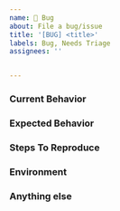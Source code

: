 ```yaml
---
name: 🐞 Bug
about: File a bug/issue
title: '[BUG] <title>'
labels: Bug, Needs Triage
assignees: ''


---
```



<!--
Note: Please search to see if an issue already exists for the bug you encountered.
-->


### Current Behavior
<!-- A concise description of what you're experiencing. -->


### Expected Behavior
<!-- A concise description of what you expected to happen. -->


### Steps To Reproduce


<!--
Example: steps to reproduce the behavior:
1. In this environment...
2. With this config...
3. Run '...'
4. See error...
-->


### Environment


<!--
Example:
- OS: Ubuntu 20.04
- Node: 13.14.0
- npm: 7.6.3
-->


### Anything else


<!--
Links? References? Anything that will give us more context about the issue that you are encountering!
-->